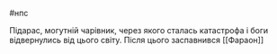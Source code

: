 #нпс 

Підарас, могутній чарівник, через якого сталась катастрофа і боги відвернулись від цього світу. Після цього заспавнився [[Фараон]]
